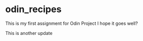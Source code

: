 # odin_recipes
This is my first assignment for Odin Project
I hope it goes well?

This is another update
